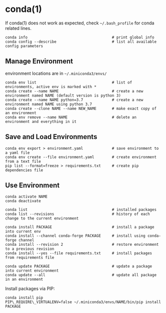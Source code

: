 # conda(1)

If conda(1) does not work as expected, check `~/.bash_profile` for conda related lines.

    conda info                                      # print global info
    conda config --describe                         # list all available config parameters

## Manage Environment

  environment locations are in `~/.miniconda3/envs/`

    conda env list                                  # list of environments, active env is marked with *
    conda create --name NAME                        # create a new environment named NAME (default version is python 3)
    conda create --name NAME python=3.7             # create a new environment named NAME using python 3.7
    conda create --clone NAME --name NEW_NAME       # make exact copy of an environment
    conda env remove --name NAME                    # delete an environment and everything in it

## Save and Load Environments

    conda env export > environment.yaml             # save environment to a yaml file
    conda env create --file environment.yaml        # create environment from a text file
    pip list --format=freeze > requirements.txt     # create pip dependencies file

## Use Environment

    conda activate NAME
    conda deactivate

    conda list                                      # installed packages
    conda list --revisions                          # history of each change to the current environment

    conda install PACKAGE                           # install a package into current env
    conda install --channel conda-forge PACKAGE     # install using conda-forge channel
    conda install --revision 2                      # restore environment to a previous revision
    conda install --yes --file requirements.txt     # install packages from requirements file

    conda update PACKAGE                            # update a package into current environment
    conda update --all                              # update all package in an environment

Install packages via PIP:

    conda install pip
    PIP\_REQUIRE\_VIRTUALENV=false ~/.miniconda3/envs/NAME/bin/pip install PACKAGE
